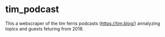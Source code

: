 # tim_podcast
This a webscraper of the tim ferris podcasts (https://tim.blog/) annalyzing topics and guests feturing from 2018.
